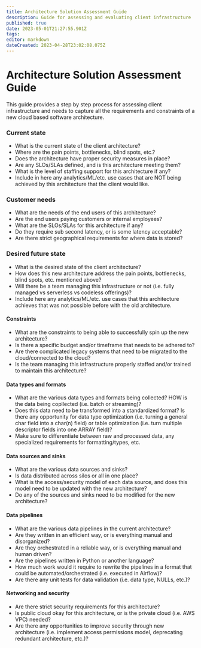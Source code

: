 ```yaml
---
title: Architecture Solution Assessment Guide
description: Guide for assessing and evaluating client infrastructure
published: true
date: 2023-05-01T21:27:55.901Z
tags: 
editor: markdown
dateCreated: 2023-04-28T23:02:08.075Z
---
```


# Architecture Solution Assessment Guide

This guide provides a step by step process for assessing client infrastructure and needs to capture all the requirements and constraints of a new cloud based software architecture.

### Current state

- What is the current state of the client architecture? 
- Where are the pain points, bottlenecks, blind spots, etc.? 
- Does the architecture have proper security measures in place? 
- Are any SLOs/SLAs defined, and is this architecture meeting them? 
- What is the level of staffing support for this architecture if any? 
- Include in here any analytics/ML/etc. use cases that are NOT being achieved by this architecture that the client would like.

### Customer needs

- What are the needs of the end users of this architecture? 
- Are the end users paying customers or internal employees? 
- What are the SLOs/SLAs for this architecture if any? 
- Do they require sub second latency, or is some latency acceptable? 
- Are there strict geographical requirements for where data is stored? 

### Desired future state

- What is the desired state of the client architecture? 
- How does this new architecture address the pain points, bottlenecks, blind spots, etc. mentioned above? 
- Will there be a team managing this infrastructure or not (i.e. fully managed vs serverless vs codeless offerings)? 
- Include here any analytics/ML/etc. use cases that this architecture achieves that was not possible before with the old architecture.

#### Constraints

- What are the constraints to being able to successfully spin up the new architecture? 
- Is there a specific budget and/or timeframe that needs to be adhered to? 
- Are there complicated legacy systems that need to be migrated to the cloud/connected to the cloud? 
- Is the team managing this infrastructure properly staffed and/or trained to maintain this architecture?

#### Data types and formats

- What are the various data types and formats being collected? HOW is the data being copllected (i.e. batch or streaming)? 
- Does this data need to be transformed into a standardized format? Is there any opportunity for data type optimization (i.e. turning a general char field into a char(n) field) or table optimization (i.e. turn multiple descriptor fields into one ARRAY field)? 
- Make sure to differentiate between raw and processed data, any specialized requirements for formatting/types, etc.

#### Data sources and sinks

- What are the various data sources and sinks? 
- Is data distributed across silos or all in one place? 
- What is the access/security model of each data source, and does this model need to be updated with the new architecture? 
- Do any of the sources and sinks need to be modified for the new architecture?

#### Data pipelines

- What are the various data pipelines in the current architecture? 
- Are they written in an efficient way, or is everything manual and disorganized? 
- Are they orchestrated in a reliable way, or is everything manual and human driven? 
- Are the pipelines written in Python or another language? 
- How much work would it require to rewrite the pipelines in a format that could be automated/orchestrated (i.e. executed in Airflow)? 
- Are there any unit tests for data validation (i.e. data type, NULLs, etc.)?

#### Networking and security

- Are there strict security requirements for this architecture? 
- Is public cloud okay for this architecture, or is the private cloud (i.e. AWS VPC) needed? 
- Are there any opportunities to improve security through new architecture (i.e. implement access permissions model, deprecating redundant architecture, etc.)?
